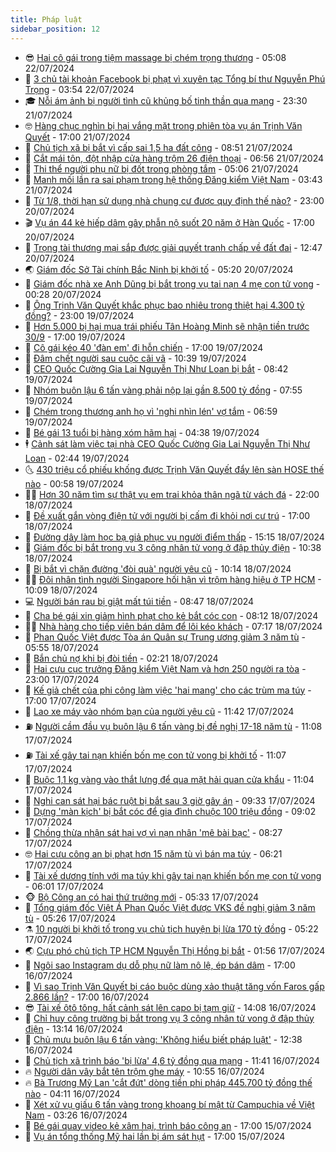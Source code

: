```yaml
---
title: Pháp luật
sidebar_position: 12
---
```


<!-- vnexpress-phap-luat:START -->
- 😎 [Hai cô gái trong tiệm massage bị chém trọng thương](https://vnexpress.net/hai-co-gai-trong-tiem-massage-bi-chem-trong-thuong-4772851.html) - 05:08 22/07/2024
- 🥰 [3 chủ tài khoản Facebook bị phạt vì xuyên tạc Tổng bí thư Nguyễn Phú Trọng](https://vnexpress.net/3-chu-tai-khoan-facebook-bi-phat-vi-xuyen-tac-tong-bi-thu-nguyen-phu-trong-4772804.html) - 03:54 22/07/2024
- 🎓 [Nỗi ám ảnh bị người tình cũ khủng bố tinh thần qua mạng](https://vnexpress.net/noi-am-anh-bi-tinh-cu-khung-bo-tinh-than-tren-mang-4772669.html) - 23:30 21/07/2024
- 🤓 [Hàng chục nghìn bị hại vắng mặt trong phiên tòa vụ án Trịnh Văn Quyết](https://vnexpress.net/hom-nay-cuu-chu-tich-flc-trinh-van-quyet-bi-xet-xu-4772640.html) - 17:00 21/07/2024
- 🎊 [Chủ tịch xã bị bắt vì cấp sai 1,5 ha đất công](https://vnexpress.net/chu-tich-xa-bi-bat-vi-cap-sai-1-5-ha-dat-cong-4772562.html) - 08:51 21/07/2024
- 🙉 [Cắt mái tôn, đột nhập cửa hàng trộm 26 điện thoại](https://vnexpress.net/cat-mai-ton-dot-nhap-cua-hang-trom-26-dien-thoai-4772573.html) - 06:56 21/07/2024
- 🤡 [Thi thể người phụ nữ bị đốt trong phòng tắm](https://vnexpress.net/thi-the-nguoi-phu-nu-bi-dot-trong-phong-tam-4772558.html) - 05:06 21/07/2024
- 🗽 [Manh mối lần ra sai phạm trong hệ thống Đăng kiểm Việt Nam](https://vnexpress.net/manh-moi-lan-ra-sai-pham-trong-he-thong-dang-kiem-viet-nam-4772513.html) - 03:43 21/07/2024
- 🌋 [Từ 1/8, thời hạn sử dụng nhà chung cư được quy định thế nào?](https://vnexpress.net/tu-1-8-thoi-han-su-dung-nha-chung-cu-duoc-quy-dinh-the-nao-4772202.html) - 23:00 20/07/2024
- 🎬 [Vụ án 44 kẻ hiếp dâm gây phẫn nộ suốt 20 năm ở Hàn Quốc](https://vnexpress.net/vu-an-44-ke-hiep-dam-thieu-nu-gay-phan-no-suot-20-nam-4772194.html) - 17:00 20/07/2024
- 💯 [Trọng tài thương mại sắp được giải quyết tranh chấp về đất đai](https://vnexpress.net/trong-tai-thuong-mai-sap-duoc-giai-quyet-tranh-chap-ve-dat-dai-4772442.html) - 12:47 20/07/2024
- 🌏 [Giám đốc Sở Tài chính Bắc Ninh bị khởi tố](https://vnexpress.net/giam-doc-so-tai-chinh-bac-ninh-bi-khoi-to-4772350.html) - 05:20 20/07/2024
- 🌊 [Giám đốc nhà xe Anh Dũng bị bắt trong vụ tai nạn 4 mẹ con tử vong](https://vnexpress.net/giam-doc-nha-xe-anh-dung-bi-bat-trong-vu-tai-nan-4-me-con-tu-vong-4772253.html) - 00:28 20/07/2024
- 💂 [Ông Trịnh Văn Quyết khắc phục bao nhiêu trong thiệt hại 4.300 tỷ đồng?](https://vnexpress.net/ong-trinh-van-quyet-khac-phuc-bao-nhieu-trong-thiet-hai-4-300-ty-dong-4771996.html) - 23:00 19/07/2024
- 🎡 [Hơn 5.000 bị hại mua trái phiếu Tân Hoàng Minh sẽ nhận tiền trước 30/9](https://vnexpress.net/hon-6-600-bi-hai-mua-trai-phieu-tan-hoang-minh-se-nhan-lai-tien-trong-thang-9-4770662.html) - 17:00 19/07/2024
- 🫶 [Cô gái kéo 40 &#39;đàn em&#39; đi hỗn chiến](https://vnexpress.net/co-gai-keo-40-dan-em-di-hon-chien-4772214.html) - 17:00 19/07/2024
- 🐲 [Đâm chết người sau cuộc cãi vã](https://vnexpress.net/an-mang-don-duong-lam-dong-4772187.html) - 10:39 19/07/2024
- 🚀 [CEO Quốc Cường Gia Lai Nguyễn Thị Như Loan bị bắt](https://vnexpress.net/ba-nguyen-nhu-loan-bi-bat-4772045.html) - 08:42 19/07/2024
- 🎊 [Nhóm buôn lậu 6 tấn vàng phải nộp lại gần 8.500 tỷ đồng](https://vnexpress.net/nhom-buon-lau-6-tan-vang-phai-nop-lai-gan-8-500-ty-dong-4772087.html) - 07:55 19/07/2024
- 🤗 [Chém trọng thương anh họ vì &#39;nghi nhìn lén&#39; vợ tắm](https://vnexpress.net/chem-trong-thuong-anh-ho-vi-nghi-nhin-len-vo-tam-4772063.html) - 06:59 19/07/2024
- 🗽 [Bé gái 13 tuổi bị hàng xóm hãm hại](https://vnexpress.net/be-gai-13-tuoi-bi-hang-xom-ham-hai-4771896.html) - 04:38 19/07/2024
- 🕴 [Cảnh sát làm việc tại nhà CEO Quốc Cường Gia Lai Nguyễn Thị Như Loan](https://vnexpress.net/canh-sat-lam-viec-tai-nha-ceo-quoc-cuong-gia-lai-nguyen-thi-nhu-loan-4771806.html) - 02:44 19/07/2024
- 🌜 [430 triệu cổ phiếu khống được Trịnh Văn Quyết đẩy lên sàn HOSE thế nào](https://vnexpress.net/430-trieu-co-phieu-khong-duoc-trinh-van-quyet-day-len-san-hose-the-nao-4770573.html) - 00:58 19/07/2024
- 🧑‍🏫 [Hơn 30 năm tìm sự thật vụ em trai khỏa thân ngã từ vách đá](https://vnexpress.net/hon-30-nam-truy-tim-su-that-vu-em-trai-nga-tu-vach-da-4771752.html) - 22:00 18/07/2024
- 🦩 [Đề xuất gắn vòng điện tử với người bị cấm đi khỏi nơi cư trú](https://vnexpress.net/de-xuat-gan-vong-dien-tu-voi-nguoi-bi-cam-di-khoi-noi-cu-tru-4771822.html) - 17:00 18/07/2024
- 💼 [Đường dây làm học bạ giả phục vụ người điểm thấp](https://vnexpress.net/duong-day-lam-hoc-ba-gia-phuc-vu-nguoi-diem-thap-4771816.html) - 15:15 18/07/2024
- 💫 [Giám đốc bị bắt trong vụ 3 công nhân tử vong ở đập thủy điện](https://vnexpress.net/giam-doc-bi-bat-trong-vu-3-cong-nhan-tu-vong-o-dap-thuy-dien-4771748.html) - 10:38 18/07/2024
- 🦅 [Bị bắt vì chặn đường &#39;đòi quà&#39; người yêu cũ](https://vnexpress.net/bi-bat-vi-chan-duong-doi-qua-nguoi-yeu-cu-4771733.html) - 10:14 18/07/2024
- 🧑‍💻 [Đôi nhân tình người Singapore hối hận vì trộm hàng hiệu ở TP HCM](https://vnexpress.net/doi-nhan-tinh-nguoi-singapore-hoi-han-vi-trom-hang-hieu-o-tp-hcm-4771685.html) - 10:09 18/07/2024
- 💻 [Người bán rau bị giật mất túi tiền](https://video.vnexpress.net/nguoi-ban-rau-bi-giat-mat-tui-tien-4771582.html) - 08:47 18/07/2024
- 🤠 [Cha bé gái xin giảm hình phạt cho kẻ bắt cóc con](https://vnexpress.net/cha-be-gai-xin-giam-hinh-phat-cho-ke-bat-coc-con-4771428.html) - 08:12 18/07/2024
- 🧑‍🏫 [Nhà hàng cho tiếp viên bán dâm để lôi kéo khách](https://vnexpress.net/nha-hang-cho-tiep-vien-ban-dam-de-loi-keo-khach-4771600.html) - 07:17 18/07/2024
- 🌈 [Phan Quốc Việt được Tòa án Quân sự Trung ương giảm 3 năm tù](https://vnexpress.net/phan-quoc-viet-duoc-toa-an-quan-su-trung-uong-giam-3-nam-tu-4771405.html) - 05:55 18/07/2024
- 🌮 [Bắn chủ nợ khi bị đòi tiền](https://vnexpress.net/ban-chu-no-khi-bi-doi-tien-4771434.html) - 02:21 18/07/2024
- 🐲 [Hai cựu cục trưởng Đăng kiểm Việt Nam và hơn 250 người ra tòa](https://vnexpress.net/hai-cuu-cuc-truong-dang-kiem-viet-nam-va-hon-250-nguoi-ra-toa-4770300-tong-thuat.html) - 23:00 17/07/2024
- 🧰 [Kế giả chết của phi công làm việc &#39;hai mang&#39; cho các trùm ma túy](https://vnexpress.net/ke-gia-chet-cua-phi-cong-lam-viec-cho-trum-ma-tuy-4771301.html) - 17:00 17/07/2024
- 💄 [Lao xe máy vào nhóm bạn của người yêu cũ](https://vnexpress.net/lao-xe-may-vao-nhom-ban-cua-nguoi-yeu-cu-4771328.html) - 11:42 17/07/2024
- ⛽️ [Người cầm đầu vụ buôn lậu 6 tấn vàng bị đề nghị 17-18 năm tù](https://vnexpress.net/nguoi-cam-dau-vu-buon-lau-6-tan-vang-bi-de-nghi-17-18-nam-tu-4771284.html) - 11:08 17/07/2024
- ⛽️ [Tài xế gây tai nạn khiến bốn mẹ con tử vong bị khởi tố](https://vnexpress.net/tai-xe-gay-tai-nan-khien-bon-me-con-tu-vong-bi-khoi-to-4771310.html) - 11:07 17/07/2024
- 💂 [Buộc 1,1 kg vàng vào thắt lưng để qua mặt hải quan cửa khẩu](https://vnexpress.net/buoc-1-1-kg-vang-vao-that-lung-de-qua-mat-hai-quan-cua-khau-4771302.html) - 11:04 17/07/2024
- 🤔 [Nghi can sát hại bác ruột bị bắt sau 3 giờ gây án](https://vnexpress.net/nghi-can-sat-hai-bac-ruot-bi-bat-sau-3-gio-gay-an-4771257.html) - 09:33 17/07/2024
- 🧐 [Dựng &#39;màn kịch&#39; bị bắt cóc để gia đình chuộc 100 triệu đồng](https://vnexpress.net/dung-man-kich-bi-bat-coc-de-gia-dinh-chuoc-100-trieu-dong-4771180.html) - 09:02 17/07/2024
- 🎃 [Chồng thừa nhận sát hại vợ vì nạn nhân &#39;mê bài bạc&#39;](https://vnexpress.net/chong-thua-nhan-sat-hai-vo-vi-nan-nhan-me-bai-bac-4771181.html) - 08:27 17/07/2024
- 🤓 [Hai cựu công an bị phạt hơn 15 năm tù vì bán ma túy](https://vnexpress.net/hai-cuu-cong-an-bi-phat-hon-15-nam-tu-vi-ban-ma-tuy-4771115.html) - 06:21 17/07/2024
- 💃 [Tài xế dương tính với ma túy khi gây tai nạn khiến bốn mẹ con tử vong](https://vnexpress.net/tai-xe-duong-tinh-voi-ma-tuy-khi-gay-tai-nan-khien-bon-me-con-tu-vong-4771112.html) - 06:01 17/07/2024
- 🐵 [Bộ Công an có hai thứ trưởng mới](https://vnexpress.net/bo-cong-an-co-hai-thu-truong-moi-4771101.html) - 05:33 17/07/2024
- 🤖 [Tổng giám đốc Việt Á Phan Quốc Việt được VKS đề nghị giảm 3 năm tù](https://vnexpress.net/bon-cuu-si-quan-quan-y-xin-giam-hinh-phat-trong-vu-an-lien-quan-viet-a-4770998.html) - 05:26 17/07/2024
- ⚗️ [10 người bị khởi tố trong vụ chủ tịch huyện bị lừa 170 tỷ đồng](https://vnexpress.net/10-nguoi-bi-khoi-to-trong-vu-chu-tich-huyen-bi-lua-170-ty-dong-4771035.html) - 05:22 17/07/2024
- 🌏 [Cựu phó chủ tịch TP HCM Nguyễn Thị Hồng bị bắt](https://vnexpress.net/cuu-pho-chu-tich-tp-hcm-nguyen-thi-hong-bi-bat-4770952.html) - 01:56 17/07/2024
- 🦆 [Ngôi sao Instagram dụ dỗ phụ nữ làm nô lệ, ép bán dâm](https://vnexpress.net/ngoi-sao-instagram-du-do-phu-nu-lam-no-le-ep-ban-dam-4770831.html) - 17:00 16/07/2024
- 🐎 [Vì sao Trịnh Văn Quyết bị cáo buộc dùng xảo thuật tăng vốn Faros gấp 2.866 lần?](https://vnexpress.net/vi-sao-trinh-van-quyet-bi-cao-buoc-dung-xao-thuat-tang-von-faros-gap-2-866-lan-4769229.html) - 17:00 16/07/2024
- 😎 [Tài xế ôtô tông, hất cảnh sát lên capo bị tạm giữ](https://vnexpress.net/tai-xe-oto-tong-hat-canh-sat-len-capo-bi-tam-giu-4770855.html) - 14:08 16/07/2024
- 💪 [Chỉ huy công trường bị bắt trong vụ 3 công nhân tử vong ở đập thủy điện](https://vnexpress.net/chi-huy-cong-truong-bi-bat-trong-vu-3-cong-nhan-tu-vong-o-dap-thuy-dien-4770851.html) - 13:14 16/07/2024
- 🤡 [Chủ mưu buôn lậu 6 tấn vàng: &#39;Không hiểu biết pháp luật&#39;](https://vnexpress.net/chu-muu-buon-lau-6-tan-vang-khong-hieu-biet-phap-luat-4770821.html) - 12:38 16/07/2024
- 🌁 [Chủ tịch xã trình báo &#39;bị lừa&#39; 4,6 tỷ đồng qua mạng](https://vnexpress.net/chu-tich-xa-trinh-bao-bi-lua-4-6-ty-dong-qua-mang-4770822.html) - 11:41 16/07/2024
- 🔥 [Người dân vây bắt tên trộm ghe máy](https://vnexpress.net/nguoi-dan-vay-bat-ten-trom-ghe-may-4770796.html) - 10:55 16/07/2024
- 🔥 [Bà Trương Mỹ Lan &#39;cắt đứt&#39; dòng tiền phi pháp 445.700 tỷ đồng thế nào](https://vnexpress.net/ba-truong-my-lan-cat-dut-dong-tien-phi-phap-445-700-ty-dong-the-nao-4770332.html) - 04:11 16/07/2024
- 👺 [Xét xử vụ giấu 6 tấn vàng trong khoang bí mật từ Campuchia về Việt Nam](https://vnexpress.net/xet-xu-vu-giau-6-tan-vang-trong-khoang-bi-mat-tu-campuchia-ve-viet-nam-4770501.html) - 03:26 16/07/2024
- 🎊 [Bé gái quay video kẻ xâm hại, trình báo công an](https://vnexpress.net/xam-hai-tinh-duc-tre-em-4770396.html) - 17:00 15/07/2024
- 🎊 [Vụ án tổng thống Mỹ hai lần bị ám sát hụt](https://vnexpress.net/tong-thong-my-tung-hai-lan-bi-am-sat-hut-4770341.html) - 17:00 15/07/2024<!-- vnexpress-phap-luat:END -->
